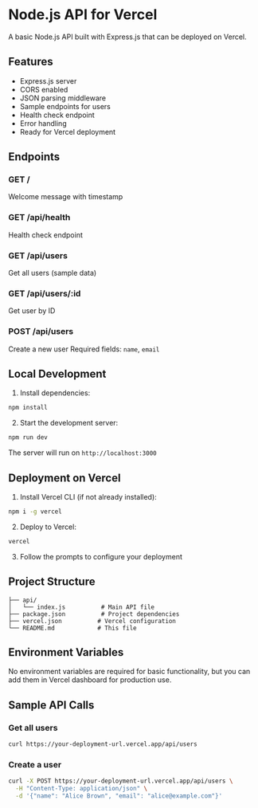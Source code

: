 # Node.js API for Vercel

A basic Node.js API built with Express.js that can be deployed on Vercel.

## Features

- Express.js server
- CORS enabled
- JSON parsing middleware
- Sample endpoints for users
- Health check endpoint
- Error handling
- Ready for Vercel deployment

## Endpoints

### GET /
Welcome message with timestamp

### GET /api/health
Health check endpoint

### GET /api/users
Get all users (sample data)

### GET /api/users/:id
Get user by ID

### POST /api/users
Create a new user
Required fields: `name`, `email`

## Local Development

1. Install dependencies:
```bash
npm install
```

2. Start the development server:
```bash
npm run dev
```

The server will run on `http://localhost:3000`

## Deployment on Vercel

1. Install Vercel CLI (if not already installed):
```bash
npm i -g vercel
```

2. Deploy to Vercel:
```bash
vercel
```

3. Follow the prompts to configure your deployment

## Project Structure

```
├── api/
│   └── index.js          # Main API file
├── package.json          # Project dependencies
├── vercel.json          # Vercel configuration
└── README.md            # This file
```

## Environment Variables

No environment variables are required for basic functionality, but you can add them in Vercel dashboard for production use.

## Sample API Calls

### Get all users
```bash
curl https://your-deployment-url.vercel.app/api/users
```

### Create a user
```bash
curl -X POST https://your-deployment-url.vercel.app/api/users \
  -H "Content-Type: application/json" \
  -d '{"name": "Alice Brown", "email": "alice@example.com"}'
```
